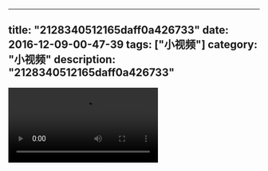 
---
title: "2128340512165daff0a426733"
date: 2016-12-09-00-47-39
tags: ["小视频"]
category: "小视频"
description: "2128340512165daff0a426733"
---
<video src="http://ohtsqip0g.bkt.clouddn.com/2128340512165daff0a426733.mp4" controls="controls"></video>
